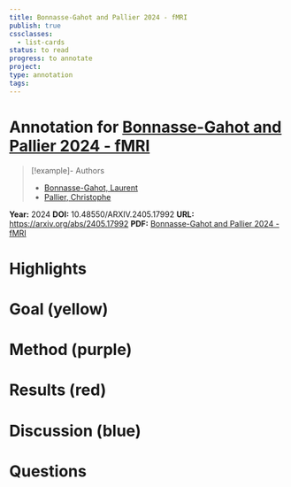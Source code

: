 ```yaml
---
title: Bonnasse-Gahot and Pallier 2024 - fMRI
publish: true
cssclasses:
  - list-cards
status: to read
progress: to annotate
project:
type: annotation
tags:
---
```

# Annotation for [Bonnasse-Gahot and Pallier 2024 - fMRI](Papers/References/Bonnasse-Gahot%20and%20Pallier%202024%20-%20fMRI)

> [!example]- Authors
> - [Bonnasse-Gahot, Laurent](Papers/People/Bonnasse-Gahot%20Laurent)
> - [Pallier, Christophe](Papers/People/Pallier%20Christophe)

**Year:** 2024
**DOI:** 10.48550/ARXIV.2405.17992
**URL:** https://arxiv.org/abs/2405.17992
**PDF:** [Bonnasse-Gahot and Pallier 2024 - fMRI](Papers/PDFs/Bonnasse-Gahot%20and%20Pallier%202024%20-%20fMRI%20predictors%20based%20on%20language%20models%20of%20increasing%20complexity%20recover%20brain%20left%20lateralization.pdf)

# Highlights


# Goal (yellow)


# Method (purple)


# Results (red)


# Discussion (blue)


# Questions

